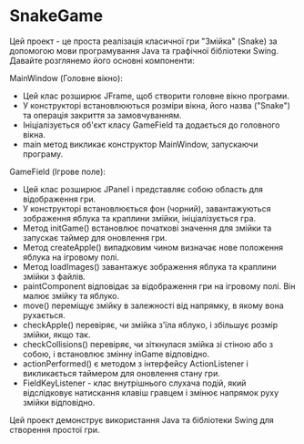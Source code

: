 # SnakeGame 
Цей проект - це проста реалізація класичної гри "Змійка" (Snake) за допомогою мови програмування Java та графічної бібліотеки Swing. Давайте розглянемо його основні компоненти:

MainWindow (Головне вікно):
- Цей клас розширює JFrame, щоб створити головне вікно програми.
- У конструкторі встановлюються розміри вікна, його назва ("Snake") та операція закриття за замовчуванням.
- Ініціалізується об'єкт класу GameField та додається до головного вікна.
- main метод викликає конструктор MainWindow, запускаючи програму.

GameField (Ігрове поле):
- Цей клас розширює JPanel і представляє собою область для відображення гри.
- У конструкторі встановлюється фон (чорний), завантажуються зображення яблука та краплини змійки, ініціалізується гра.
- Метод initGame() встановлює початкові значення для змійки та запускає таймер для оновлення гри.
- Метод createApple() випадковим чином визначає нове положення яблука на ігровому полі.
- Метод loadImages() завантажує зображення яблука та краплини змійки з файлів.
- paintComponent відповідає за відображення гри на ігровому полі. Він малює змійку та яблуко.
- move() переміщує змійку в залежності від напрямку, в якому вона рухається.
- checkApple() перевіряє, чи змійка з'їла яблуко, і збільшує розмір змійки, якщо так.
- checkCollisions() перевіряє, чи зіткнулася змійка зі стіною або з собою, і встановлює змінну inGame відповідно.
- actionPerformed() є методом з інтерфейсу ActionListener і викликається таймером для оновлення стану гри.
- FieldKeyListener - клас внутрішнього слухача подій, який відслідковує натискання клавіш гравцем і змінює напрямок руху змійки відповідно.

Цей проект демонструє використання Java та бібліотеки Swing для створення простої гри.
